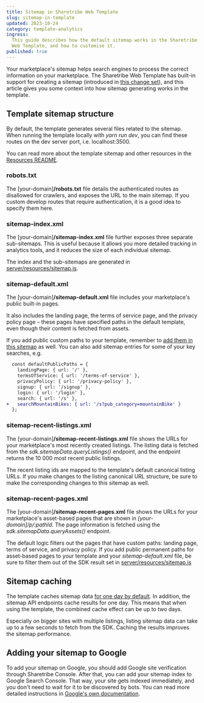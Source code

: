 ```yaml
---
title: Sitemap in Sharetribe Web Template
slug: sitemap-in-template
updated: 2023-10-24
category: template-analytics
ingress:
  This guide describes how the default sitemap works in the Sharetribe
  Web Template, and how to customise it.
published: true
---
```


Your marketplace's sitemap helps search engines to process the correct
information on your marketplace. The Sharetribe Web Template has
built-in support for creating a sitemap (introduced in
[this change set](https://github.com/sharetribe/web-template/pull/243)),
and this article gives you some context into how sitemap generating
works in the template.

## Template sitemap structure

By default, the template generates several files related to the sitemap.
When running the template locally with _yarn run dev_, you can find
these routes on the dev server port, i.e. localhost:3500.

You can read more about the template sitemap and other resources in the
[Resources README](https://github.com/sharetribe/web-template/blob/main/server/resources/README.md).

### robots.txt

The [your-domain]**/robots.txt** file details the authenticated routes
as disallowed for crawlers, and exposes the URL to the main sitemap. If
you custom develop routes that require authentication, it is a good idea
to specify them here.

### sitemap-index.xml

The [your-domain]**/sitemap-index.xml** file further exposes three
separate sub-sitemaps. This is useful because it allows you more
detailed tracking in analytics tools, and it reduces the size of each
individual sitemap.

The index and the sub-sitemaps are generated in
[server/resources/sitemap.js](https://github.com/sharetribe/web-template/blob/main/server/resources/sitemap.js).

### sitemap-default.xml

The [your-domain]**/sitemap-default.xml** file includes your
marketplace's public built-in pages.

It also includes the landing page, the terms of service page, and the
privacy policy page – these pages have specified paths in the default
template, even though their content is fetched from assets.

If you add public custom paths to your template, remember to
[add them in this sitemap](https://github.com/sharetribe/web-template/blob/main/server/resources/sitemap.js#L45)
as well. You can also add sitemap entries for some of your key searches,
e.g.

```diff
  const defaultPublicPaths = {
    landingPage: { url: '/' },
    termsOfService: { url: '/terms-of-service' },
    privacyPolicy: { url: '/privacy-policy' },
    signup: { url: '/signup' },
    login: { url: '/login' },
    search: { url: '/s' },
+   searchMountainBikes: { url: '/s?pub_category=mountainBike' }
  };
```

### sitemap-recent-listings.xml

The [your-domain]**/sitemap-recent-listings.xml** file shows the URLs
for your marketplace's most recently created listings. The listing data
is fetched from the _sdk.sitemapData.queryListings()_ endpoint, and the
endpoint returns the 10 000 most recent public listings.

The recent listing ids are mapped to the template's default canonical
listing URLs. If you make changes to the listing canonical URL
structure, be sure to make the corresponding changes to this sitemap as
well.

### sitemap-recent-pages.xml

The [your-domain]**/sitemap-recent-pages.xml** file shows the URLs for
your marketplace's asset-based pages that are shown in
_[your-domain]/p/:pathId_. The page information is fetched using the
_sdk.sitemapData.queryAssets()_ endpoint.

The default logic filters out the pages that have custom paths: landing
page, terms of service, and privacy policy. If you add public permanent
paths for asset-based pages to your template and your
_sitemap-default.xml_ file, be sure to filter them out of the SDK result
set in
[server/resources/sitemap.js](https://github.com/sharetribe/web-template/blob/main/server/resources/sitemap.js#L284)

## Sitemap caching

The template caches sitemap data
[for one day by default](https://github.com/sharetribe/web-template/blob/main/server/resources/sitemap.js#L55).
In addition, the sitemap API endpoints cache results for one day. This
means that when using the template, the combined cache effect can be up
to two days.

Especially on bigger sites with multiple listings, listing sitemap data
can take up to a few seconds to fetch from the SDK. Caching the results
improves the sitemap performance.

## Adding your sitemap to Google

To add your sitemap on Google, you should add Google site verification
through Sharetribe Console. After that, you can add your sitemap index
to Google Search Console. That way, your site gets indexed immediately,
and you don't need to wait for it to be discovered by bots. You can read
more detailed instructions in
[Google's own documentation](https://developers.google.com/search/docs/crawling-indexing/sitemaps/build-sitemap#addsitemap).
